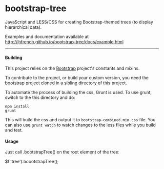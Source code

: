 bootstrap-tree
==============

JavaScript and LESS/CSS for creating Bootstrap-themed trees (to display hierarchical data).

Examples and documentation available at http://jhfrench.github.io/bootstrap-tree/docs/example.html

---

#### Building
This project relies on the [Bootstrap](http://github.com/twbs/bootstrap) project's constants and mixins.

To contribute to the project, or build your custom version, you need the bootstrap project cloned in a sibling directory of this project.

To automate the process of building the css, Grunt is used. To use grunt, switch to the this directory and do:
    
    npm install
    grunt
    
This will build the css and output it to `bootstrap-combined.min.css` file.
You can also use `grunt watch` to watch changes to the less files while you build and test.

#### Usage

Just call .bootstrapTree() on the root element of the tree:
    
$('.tree').boootstrapTree();
    